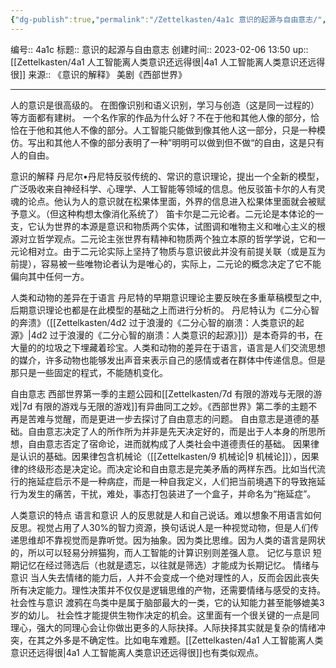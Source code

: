 ```yaml
---
{"dg-publish":true,"permalink":"/Zettelkasten/4a1c 意识的起源与自由意志/","dgPassFrontmatter":true}
---
```


编号:: 4a1c
标题:: 意识的起源与自由意志
创建时间:: 2023-02-06 13:50
up:: [[Zettelkasten/4a1 人工智能离人类意识还远得很\|4a1 人工智能离人类意识还远得很]]
来源:: 《意识的解释》   美剧《西部世界》

---
人的意识是很高级的。
在图像识别和语义识别，学习与创造（这是同一过程的）等方面都有建树。
一个名作家的作品为什么好？不在于他和其他人像的部分，恰恰在于他和其他人不像的部分。人工智能只能做到像其他人这一部分，只是一种模仿。写出和其他人不像的部分表明了一种”明明可以做到但不做“的自由，这是只有人的自由。

意识的解释
丹尼尔•丹尼特反驳传统的、常识的意识理论，提出一个全新的模型，广泛吸收来自神经科学、心理学、人工智能等领域的信息。他反驳笛卡尔的人有灵魂的论点。他认为人的意识就在松果体里面，外界的信息进入松果体里面就会被赋予意义。（但这种构想太像消化系统了）
笛卡尔是二元论者。二元论是本体论的一支，它认为世界的本源是意识和物质两个实体，试图调和唯物主义和唯心主义的根源对立哲学观点。二元论主张世界有精神和物质两个独立本原的哲学学说，它和一元论相对立。由于二元论实际上坚持了物质与意识彼此并没有前提关联（或是互为前提），容易被一些唯物论者认为是唯心的，实际上，二元论的概念决定了它不能偏向其中任何一方。

人类和动物的差异在于语言
丹尼特的早期意识理论主要反映在多重草稿模型之中,后期意识理论也都是在此模型的基础之上而进行分析的。
丹尼特认为《二分心智的奔溃》（[[Zettelkasten/4d2 过于浪漫的《二分心智的崩溃：人类意识的起源》\|4d2 过于浪漫的《二分心智的崩溃：人类意识的起源》]]）是本奇异的书，在大量的的垃圾之下埋藏着珍宝。人类和动物的差异在于语言，语言是人们交流思想的媒介，许多动物也能够发出声音来表示自己的感情或者在群体中传递信息。但是那只是一些固定的程式，不能随机变化。

自由意志
西部世界第一季的主题公园和[[Zettelkasten/7d 有限的游戏与无限的游戏\|7d 有限的游戏与无限的游戏]]有异曲同工之妙。《西部世界》第二季的主题不再是苦难与觉醒，而是更进一步去探讨了自由意志的问题。
自由意志是道德的基础。自由意志决定了人的所作所为并非是先天决定好的，而是出于人本身的所思所想，自由意志否定了宿命论，进而就构成了人类社会中道德责任的基础。
因果律是认识的基础。因果律包含机械论（[[Zettelkasten/9 机械论\|9 机械论]]），因果律的终级形态是决定论。而决定论和自由意志是完美矛盾的两样东西。比如当代流行的拖延症启示不是一种病症，而是一种自我定义，人们把当前境遇下的导致拖延行为发生的痛苦，干扰，难处，事态打包装进了一个盒子，并命名为“拖延症”。

人类意识的特点
语言和意识
人的反思就是人和自己说话。难以想象不用语言如何反思。视觉占用了人30%的智力资源，换句话说人是一种视觉动物，但是人们传递思维却不靠视觉而是靠听觉。因为抽象。因为类比思维。因为人类的语言是网状的，所以可以轻易分辨猫狗，而人工智能的计算识别则差强人意。
记忆与意识
短期记忆在经过筛选后（也就是遗忘，以往就是筛选）才能成为长期记忆。
情绪与意识
当人失去情绪的能力后，人并不会变成一个绝对理性的人，反而会因此丧失所有决定能力。理性决策并不仅仅是逻辑思维的产物，还需要情绪与感受的支持。
社会性与意识
渡鸦在鸟类中是属于脑部最大的一类，它的认知能力甚至能够媲美3岁的幼儿。
社会性才能提供生物作决定的机会。这里面有一个很关键的一点是同理心，强大的同理心会让你做出更多的人际抉择。人际抉择其实就是复杂的情绪冲突，在其之外多是不确定性。比如电车难题。[[Zettelkasten/4a1 人工智能离人类意识还远得很\|4a1 人工智能离人类意识还远得很]]也有类似观点。


